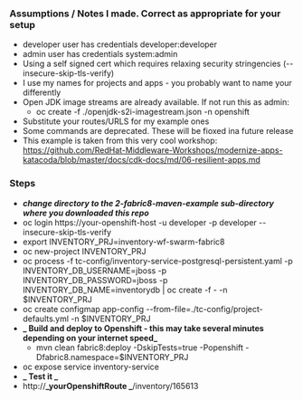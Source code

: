 ### Assumptions / Notes I made. Correct as appropriate for your setup
- developer user has credentials developer:developer
- admin user has credentials system:admin
- Using a self signed cert which requires relaxing security stringencies (--insecure-skip-tls-verify)
- I use my names for projects and apps - you probably want to name your differently
- Open JDK image streams are already available. If not run this as admin: 
  - oc create -f ./openjdk-s2i-imagestream.json -n openshift
- Substitute your routes/URLS for my example ones
- Some commands are deprecated. These will be fioxed ina future release
- This example is taken from this very cool workshop: https://github.com/RedHat-Middleware-Workshops/modernize-apps-katacoda/blob/master/docs/cdk-docs/md/06-resilient-apps.md

### Steps
- **_change directory to the 2-fabric8-maven-example sub-directory where you downloaded this repo_**  
- oc login https://your-openshift-host -u developer -p developer --insecure-skip-tls-verify
- export INVENTORY_PRJ=inventory-wf-swarm-fabric8
- oc new-project INVENTORY_PRJ
- oc process -f tc-config/inventory-service-postgresql-persistent.yaml -p INVENTORY_DB_USERNAME=jboss -p INVENTORY_DB_PASSWORD=jboss -p INVENTORY_DB_NAME=inventorydb | oc create -f - -n $INVENTORY_PRJ
- oc create configmap app-config --from-file=./tc-config/project-defaults.yml -n $INVENTORY_PRJ
- **_ Build and deploy to Openshift - this may take several minutes depending on your internet speed_** 
  - mvn clean fabric8:deploy -DskipTests=true -Popenshift -Dfabric8.namespace=$INVENTORY_PRJ
- oc expose service inventory-service
- **_ Test it _** 
- http://**_yourOpenshiftRoute _**/inventory/165613
